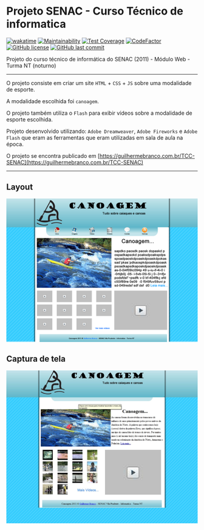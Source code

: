 # Projeto SENAC - Curso Técnico de informatica

[![wakatime](https://wakatime.com/badge/github/GuilhermeStracini/TCC-SENAC.svg)](https://wakatime.com/badge/github/GuilhermeStracini/TCC-SENAC)
[![Maintainability](https://api.codeclimate.com/v1/badges/e490bbb64bbf7e2726d4/maintainability)](https://codeclimate.com/github/GuilhermeStracini/TCC-SENAC/maintainability)
[![Test Coverage](https://api.codeclimate.com/v1/badges/e490bbb64bbf7e2726d4/test_coverage)](https://codeclimate.com/github/GuilhermeStracini/TCC-SENAC/test_coverage)
[![CodeFactor](https://www.codefactor.io/repository/github/GuilhermeStracini/TCC-SENAC/badge)](https://www.codefactor.io/repository/github/GuilhermeStracini/TCC-SENAC)
[![GitHub license](https://img.shields.io/github/license/GuilhermeStracini/TCC-SENAC)](https://github.com/GuilhermeStracini/TCC-SENAC)
[![GitHub last commit](https://img.shields.io/github/last-commit/GuilhermeStracini/TCC-SENAC)](https://github.com/GuilhermeStracini/TCC-SENAC)

Projeto do curso técnico de informática do SENAC (2011) - Módulo Web - Turma NT (noturno)

---

O projeto consiste em criar um site `HTML` + `CSS` + `JS` sobre uma modalidade de esporte.

A modalidade escolhida foi `canoagem`.

O projeto também utiliza o `Flash` para exibir vídeos sobre a modalidade de esporte escolhida.

Projeto desenvolvido utilizando: `Adobe Dreamweaver`, `Adobe Fireworks` e `Adobe Flash` que eram as ferramentas que eram utilizadas em sala de aula na época.

O projeto se encontra publicado em [https://guilhermebranco.com.br/TCC-SENAC](https://guilhermebranco.com.br/TCC-SENAC)

---

## Layout

![layout.jpg](/Docs/layout.jpg)

## Captura de tela

![print.jpg](/Docs/print.jpg)